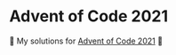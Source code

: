 
# Advent of Code 2021
:christmas_tree: My solutions for [Advent of Code 2021](https://adventofcode.com/2021) :christmas_tree: 
